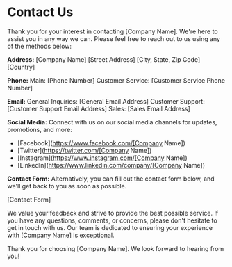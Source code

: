 # Contact Us

Thank you for your interest in contacting [Company Name]. We're here to assist you in any way we can. Please feel free to reach out to us using any of the methods below:

**Address:**
[Company Name]
[Street Address]
[City, State, Zip Code]
[Country]

**Phone:** 
Main: [Phone Number]
Customer Service: [Customer Service Phone Number]

**Email:**
General Inquiries: [General Email Address]
Customer Support: [Customer Support Email Address]
Sales: [Sales Email Address]

**Social Media:**
Connect with us on our social media channels for updates, promotions, and more:
- [Facebook](https://www.facebook.com/[Company Name])
- [Twitter](https://twitter.com/[Company Name])
- [Instagram](https://www.instagram.com/[Company Name])
- [LinkedIn](https://www.linkedin.com/company/[Company Name])

**Contact Form:**
Alternatively, you can fill out the contact form below, and we'll get back to you as soon as possible.

[Contact Form]

We value your feedback and strive to provide the best possible service. If you have any questions, comments, or concerns, please don't hesitate to get in touch with us. Our team is dedicated to ensuring your experience with [Company Name] is exceptional.

Thank you for choosing [Company Name]. We look forward to hearing from you!
